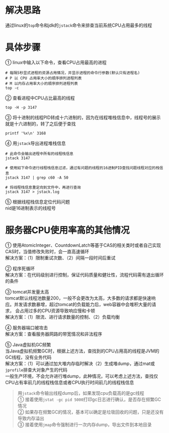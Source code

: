 # 解决思路
通过linux的```top```命令和jdk的```jstack```命令来排查当前系统CPU占用最多的线程

# 具体步骤
① linux中输入以下命令，查看CPU占用最高的进程  
```shell
# 每隔5秒显式进程的资源占用情况，并显示进程的命令行参数(默认只有进程名)
# P	以 CPU 占用率大小的顺序排列进程列表
# M	以内存占用率大小的顺序排列进程列表
top -c
```

② 查看进程中CPU占比最高的线程  
```shell
top -H -p 3147
```

③ 将十进制的线程PID转成十六进制的，因为在线程堆栈信息中，线程号的展示就是十六进制的，转了之后便于查找  
```shell
printf '%x\n' 3168
```

④ 用```jstack```导出进程堆栈信息  
```shell
# 此命令会输出进程中所有的线程栈信息
jstack 3147

# 使用如下命令进行线程栈信息过滤，通过有问题的线程的16进制PID查找问题线程对应的栈信息
jstack 3147 | grep c60 -A 50

# 将线程栈信息重定向到文件中，再进行查询
jstack 3147 > jstack.log
```

⑤ 根据线程栈信息定位代码问题  
nid是16进制表示的线程号

# 服务器CPU使用率高的其他情况
① 使用AtomicInteger、CountdownLatch等基于CAS的相关类时或者自己实现CAS时，当值修改失败时，会一直高速循环  
解决方案：（1）限制重试次数、（2）间隔一段时间后重试  

② 程序死循环  
解决方案：在代码级别进行控制，保证代码质量和健壮性，流程代码需有退出循环的条件  

③ tomcat并发量太高  
tomcat默认线程池数量200，一般不会更改为太高，大多数的请求都是快速响应。并发请求数暴增，超过tomcat的负载能力后，web容器中会堆积大量的请求，
会占用过多的CPU资源导致响应慢和卡顿  
解决方案：（1）限流、进行请求数量的控制、（2）负载均衡  

④ 服务器端口被攻击  
解决方案：查看服务器网路的带宽情况和非法程序  

⑤ Java虚拟机GC频繁  
当Java虚拟机频繁GC时，根据上述方法，查找到的CPU占用高的线程是JVM的GC线程，没有业务代码  
解决方案：（1）可以通过加大堆内存临时解决（2）生成堆dump，通过mat或```jprofile```排查大对象产生的代码  
一般生产环境，不会允许进行堆dump，此种情况，可以考虑上述方法，查找仅CPU占有率前几的线程栈信息或者CPU执行时间前几的线程栈信息
> 用```jstack```命令输出线程dump后，如果发现cpu负载高的是gc线程  
> ① 接着使用```jstat -gc pid 5000```打印gc日志进行确认，是否存在频繁GC情况  
> ② 如果存在频繁GC的情况，基本可以确定是垃圾回收的问题，只是还没有导致内存溢出  
> ③ 接着使用```jmap```命令强制进行一次内存dump，导出文件到本地目录






